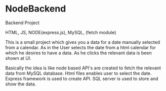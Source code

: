 # NodeBackend
Backend Project

HTML, JS, NODE(express.js), MySQL, (fetch module)

This is a small project which gives you a data for a date manually selected from a calendar.
As in the User selects the date from a html calendar for which he desires to have a data. As he clicks the relevant data is been shown at UI.

Basically the idea is like node based API's are created to fetch the relevant data from MySQL database. Html files enables user to select the date. Express framework is used to create API. SQL server is used to store and show the data.
